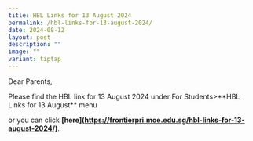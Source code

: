```yaml
---
title: HBL Links for 13 August 2024
permalink: /hbl-links-for-13-august-2024/
date: 2024-08-12
layout: post
description: ""
image: ""
variant: tiptap
---
```

<p>Dear Parents,</p>
<p>Please find the HBL link for 13 August 2024 under For Students&gt;**HBL
Links for 13 August** menu</p>
<p>or you can click <strong>[here](<a href="https://frontierpri.moe.edu.sg/hbl-links-for-13-august-2024/)**" rel="noopener noreferrer nofollow" target="_blank">https://frontierpri.moe.edu.sg/hbl-links-for-13-august-2024/)</a></strong>.</p>